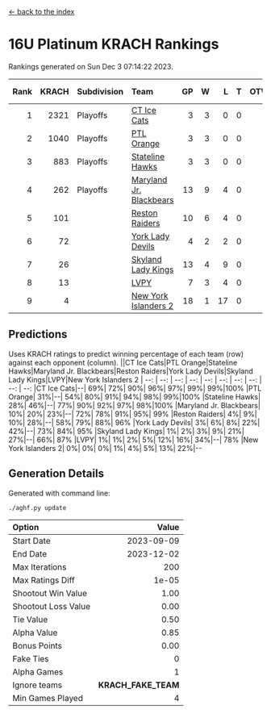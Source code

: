 [<- back to the index](readme.md)
# 16U Platinum KRACH Rankings
Rankings generated on Sun Dec  3 07:14:22 2023.

Rank|KRACH|Subdivision|Team|GP|W|L|T|OTW|OTL|SoS|Exp Wins|Win Diff
---:|---:|:---|:---|---:|---:|---:|---:|---:|---:|---:|---:|---:
1|2321|Playoffs|[CT Ice Cats](https://gamesheetstats.com/seasons/3663/teams/140846/schedule)|3|3|0|0|0|0|95|3.8|-0.0
2|1040|Playoffs|[PTL Orange](https://gamesheetstats.com/seasons/3663/teams/140842/schedule)|3|3|0|0|0|0|42|3.9|0.0
3|883|Playoffs|[Stateline Hawks](https://gamesheetstats.com/seasons/3663/teams/140840/schedule)|3|3|0|0|0|0|36|3.9|0.0
4|262|Playoffs|[Maryland Jr. Blackbears](https://gamesheetstats.com/seasons/3663/teams/140848/schedule)|13|9|4|0|0|1|520|9.8|-0.0
5|101||[Reston Raiders](https://gamesheetstats.com/seasons/3663/teams/140850/schedule)|10|6|4|0|1|0|405|6.9|0.0
6|72||[York Lady Devils](https://gamesheetstats.com/seasons/3663/teams/140845/schedule)|4|2|2|0|0|1|96|2.9|0.0
7|26||[Skyland Lady Kings](https://gamesheetstats.com/seasons/3663/teams/140849/schedule)|13|4|9|0|1|0|336|4.9|0.0
8|13||[LVPY](https://gamesheetstats.com/seasons/3663/teams/140844/schedule)|7|3|4|0|0|0|82|3.9|0.0
9|4||[New York Islanders 2](https://gamesheetstats.com/seasons/3663/teams/140851/schedule)|18|1|17|0|0|1|244|1.9|0.0

## Predictions
Uses KRACH ratings to predict winning percentage of each team (row) against each opponent (column).
||CT Ice Cats|PTL Orange|Stateline Hawks|Maryland Jr. Blackbears|Reston Raiders|York Lady Devils|Skyland Lady Kings|LVPY|New York Islanders 2
| --: | --: | --: | --: | --: | --: | --: | --: | --: | --: 
|CT Ice Cats|--| 69%| 72%| 90%| 96%| 97%| 99%| 99%|100%
|PTL Orange| 31%|--| 54%| 80%| 91%| 94%| 98%| 99%|100%
|Stateline Hawks| 28%| 46%|--| 77%| 90%| 92%| 97%| 98%|100%
|Maryland Jr. Blackbears| 10%| 20%| 23%|--| 72%| 78%| 91%| 95%| 99%
|Reston Raiders|  4%|  9%| 10%| 28%|--| 58%| 79%| 88%| 96%
|York Lady Devils|  3%|  6%|  8%| 22%| 42%|--| 73%| 84%| 95%
|Skyland Lady Kings|  1%|  2%|  3%|  9%| 21%| 27%|--| 66%| 87%
|LVPY|  1%|  1%|  2%|  5%| 12%| 16%| 34%|--| 78%
|New York Islanders 2|  0%|  0%|  0%|  1%|  4%|  5%| 13%| 22%|--

## Generation Details

Generated with command line:
```
./aghf.py update
```

| Option | Value |
| :----- | ----: |
| Start Date | 2023-09-09 |
| End Date | 2023-12-02 |
| Max Iterations | 200 |
| Max Ratings Diff | 1e-05 |
| Shootout Win Value | 1.00 |
| Shootout Loss Value | 0.00 |
| Tie Value | 0.50 |
| Alpha Value | 0.85 |
| Bonus Points | 0.00 |
| Fake Ties | 0 |
| Alpha Games | 1 |
| Ignore teams | __KRACH_FAKE_TEAM__ |
| Min Games Played | 4 |

